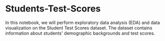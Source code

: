 # Students-Test-Scores
In this notebook, we will perform exploratory data analysis (EDA) and data visualization on the Student Test Scores dataset. The dataset contains information about students' demographic backgrounds and test scores.
